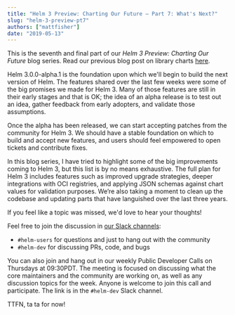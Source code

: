 ```yaml
---
title: "Helm 3 Preview: Charting Our Future – Part 7: What's Next?"
slug: "helm-3-preview-pt7"
authors: ["mattfisher"]
date: "2019-05-13"
---
```


This is the seventh and final part of our *Helm 3 Preview: Charting Our Future* blog series. Read our previous blog post on library charts [here](https://helm.sh/blog/helm-3-preview-pt6/).

Helm 3.0.0-alpha.1 is the foundation upon which we'll begin to build the next version of Helm. The features shared over the last few weeks were some of the big promises we made for Helm 3. Many of those features are still in their early stages and that is OK; the idea of an alpha release is to test out an idea, gather feedback from early adopters, and validate those assumptions.<!-- truncate -->

Once the alpha has been released, we can start accepting patches from the community for Helm 3. We should have a stable foundation on which to build and accept new features, and users should feel empowered to open tickets and contribute fixes.

In this blog series, I have tried to highlight some of the big improvements coming to Helm 3, but this list is by no means exhaustive. The full plan for Helm 3 includes features such as improved upgrade strategies, deeper integrations with OCI registries, and applying JSON schemas against chart values for validation purposes. We’re also taking a moment to clean up the codebase and updating parts that have languished over the last three years.

If you feel like a topic was missed, we'd love to hear your thoughts!

Feel free to join the discussion in [our Slack channels](https://kubernetes.slack.com):

 - `#helm-users` for questions and just to hang out with the community
 - `#helm-dev` for discussing PRs, code, and bugs

You can also join and hang out in our weekly Public Developer Calls on Thursdays at 09:30PDT. The meeting is focused on discussing what the core maintainers and the community are working on, as well as any discussion topics for the week. Anyone is welcome to join this call and participate. The link is in the `#helm-dev` Slack channel.

TTFN, ta ta for now! 
